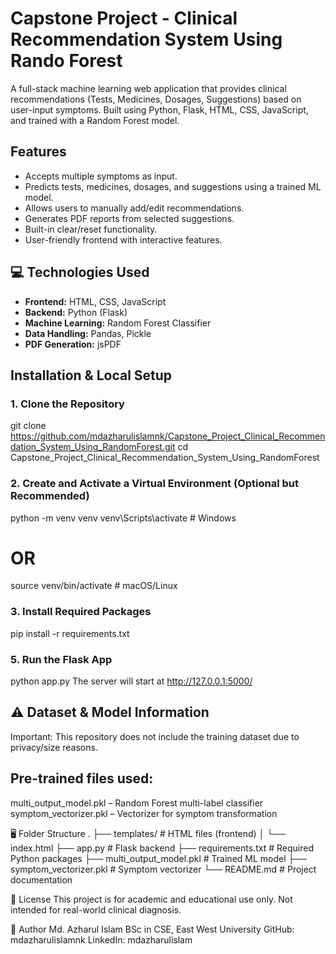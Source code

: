 # Capstone Project - Clinical Recommendation System Using Rando Forest

A full-stack machine learning web application that provides clinical recommendations (Tests, Medicines, Dosages, Suggestions) based on user-input symptoms. Built using Python, Flask, HTML, CSS, JavaScript, and trained with a Random Forest model.


## Features

- Accepts multiple symptoms as input.
- Predicts tests, medicines, dosages, and suggestions using a trained ML model.
- Allows users to manually add/edit recommendations.
- Generates PDF reports from selected suggestions.
- Built-in clear/reset functionality.
- User-friendly frontend with interactive features.


## 💻 Technologies Used

- **Frontend:** HTML, CSS, JavaScript
- **Backend:** Python (Flask)
- **Machine Learning:** Random Forest Classifier
- **Data Handling:** Pandas, Pickle
- **PDF Generation:** jsPDF


## Installation & Local Setup

### 1. Clone the Repository

git clone https://github.com/mdazharulislamnk/Capstone_Project_Clinical_Recommendation_System_Using_RandomForest.git
cd Capstone_Project_Clinical_Recommendation_System_Using_RandomForest

### 2. Create and Activate a Virtual Environment (Optional but Recommended)
python -m venv venv
venv\Scripts\activate   # Windows

# OR

source venv/bin/activate  # macOS/Linux

### 3. Install Required Packages
pip install -r requirements.txt

### 5. Run the Flask App
python app.py
The server will start at http://127.0.0.1:5000/

## ⚠️ Dataset & Model Information
Important: This repository does not include the training dataset due to privacy/size reasons.

## Pre-trained files used:
multi_output_model.pkl – Random Forest multi-label classifier
symptom_vectorizer.pkl – Vectorizer for symptom transformation


🖥 Folder Structure
.
├── templates/                # HTML files (frontend)
│   └── index.html
├── app.py                   # Flask backend
├── requirements.txt         # Required Python packages
├── multi_output_model.pkl   # Trained ML model
├── symptom_vectorizer.pkl   # Symptom vectorizer
└── README.md                # Project documentation

📄 License
This project is for academic and educational use only. Not intended for real-world clinical diagnosis.

👤 Author
Md. Azharul Islam
BSc in CSE, East West University
GitHub: mdazharulislamnk
LinkedIn: mdazharulislam



